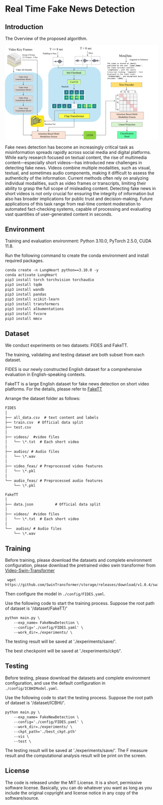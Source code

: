 # Real Time Fake News Detection

## Introduction 
The Overview of the proposed algorithm.
<p align="center">
  <img src="./asset/overview.png" alt="drawing", width="650"/>
</p>
Fake news detection has become an increasingly critical task as misinformation spreads rapidly 
across social media and digital platforms. While early research focused on textual content, 
the rise of multimedia content—especially short videos—has introduced new challenges in detecting 
fake news. Videos combine multiple modalities, such as visual, textual, and sometimes audio 
components, making it difficult to assess the authenticity of the information. Current methods 
often rely on analyzing individual modalities, such as video frames or transcripts, limiting 
their ability to grasp the full scope of misleading content. Detecting fake news in short videos 
is not only crucial for ensuring the integrity of information but also has broader implications 
for public trust and decision-making. Future applications of this task range from real-time 
content moderation to automated fact-checking systems, capable of processing and evaluating 
vast quantities of user-generated content in seconds.


## Environment
Training and evaluation environment: Python 3.10.0, PyTorch 2.5.0, CUDA 11.8. 

Run the following command to create the 
conda environment and install required packages.

```
conda create -n LungHeart python==3.10.0 -y
conda activate LungHeart
pip3 install torch torchvision torchaudio
pip3 install tqdm
pip3 install wandb
pip3 install pandas
pip3 install scikit-learn
pip3 install transformers
pip3 install albumentations
pip3 install fvcore
pip3 install mmcv
```

## Dataset

We conduct experiments on two datasets: FIDES and FakeTT.

The training, validating and testing dataset are both subset from each dataset.

FIDES is our newly constructed English dataset for a comprehensive evaluation in English-speaking contexts.

FakeTT is a large English dataset for fake news detection on short video platforms. 
For the details, please refer to [FakeTT](https://github.com/ICTMCG/FakingRecipe/tree/main)

Arrange the dataset folder as follows:

```
FIDES
│
├── all_data.csv  # text content and labels
├── train.csv  # Official data split
├── test.csv 
│
├── videos/  #video files
│   └── \*.txt  # Each short video
│
├── audios/ # Audio files
│   └── \*.wav
│
├── video_feas/ # Preprocessed video features
│   └── \*.pkl
│
└── audio_feas/ # Preprocessed audio features
    └── \*.pkl
```

```
FakeTT
│ 
├── data.json          # Official data split 
│
├── videos/  #video files
│   └── \*.txt  # Each short video
│
└──  audios/ # Audio files
    └── \*.wav
```

## Training

Before training, please download the datasets and complete environment configuration, please download the pretrained
video swin transformer from [Video-Swin-Transformer](https://github.com/SwinTransformer/storage/releases/download/v1.0.4/swin_base_patch244_window1677_sthv2.pth)
```
 wget https://github.com/SwinTransformer/storage/releases/download/v1.0.4/swin_base_patch244_window1677_sthv2.pth
```

Then configure the model in `./config/FIDES.yaml`.

Use the following code to start the training process. Suppose the root path of dataset is '/dataset/FakeTT/'

```
python main.py \
    --exp_name= FakeNewDetection \
    --config='./config/FIDES.yaml' \
    --work_dir=./experiments/ \
```

The testing result will be saved at './experiments/save/'.

The best checkpoint will be saved at './experiments/ckpt/'.

## Testing

Before testing, please download the datasets and complete environment configuration, and use the default configuration in `./config/ICBHIModel.yaml`.

Use the following code to start the testing process. Suppose the root path of dataset is '/dataset/ICBHI/'.

```
python main.py \
    --exp_name= FakeNewDetection \
    --config='./config/FIDES.yaml' \
    --work_dir=./experiments/ \
    --ckpt_path='./best_ckpt.pth'
    --vis \
    --test \
```

The testing result will be saved at './experiments/save/'.
The F measure result and the computational analysis result will be print on the screen.

## License
The code is released under the MIT License. It is a short, permissive software license. Basically, you can do whatever you want as long as you include the original copyright and license notice in any copy of the software/source.

